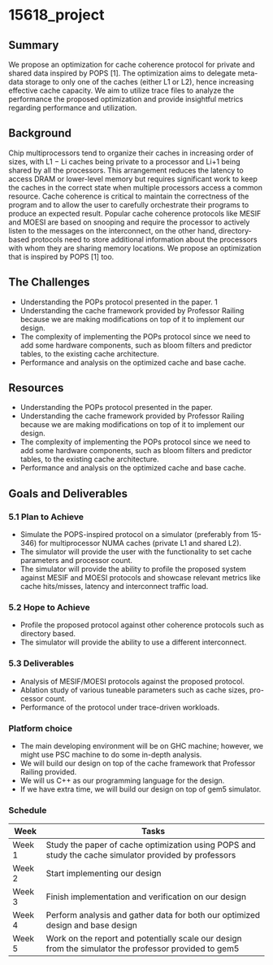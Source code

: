 # 15618_project

## Summary
We propose an optimization for cache coherence protocol for private and shared data inspired by POPS [1]. The optimization aims to delegate meta-data storage to only one of the caches (either L1 or L2), hence increasing effective cache capacity. We aim to utilize trace files to analyze the performance the proposed optimization and provide insightful metrics regarding performance and utilization.
## Background
Chip multiprocessors tend to organize their caches in increasing order of sizes,
with L1 − Li caches being private to a processor and Li+1 being shared by all
the processors. This arrangement reduces the latency to access DRAM or lower-level memory but requires significant work to keep the caches in the correct
state when multiple processors access a common resource. Cache coherence is
critical to maintain the correctness of the program and to allow the user to
carefully orchestrate their programs to produce an expected result. Popular
cache coherence protocols like MESIF and MOESI are based on snooping and
require the processor to actively listen to the messages on the interconnect, on
the other hand, directory-based protocols need to store additional information
about the processors with whom they are sharing memory locations. We propose
an optimization that is inspired by POPS [1] too.
## The Challenges
* Understanding the POPs protocol presented in the paper.
1
* Understanding the cache framework provided by Professor Railing because
we are making modifications on top of it to implement our design.
* The complexity of implementing the POPs protocol since we need to add
some hardware components, such as bloom filters and predictor tables, to
the existing cache architecture.
* Performance and analysis on the optimized cache and base cache.
## Resources
* Understanding the POPs protocol presented in the paper.
* Understanding the cache framework provided by Professor Railing because
we are making modifications on top of it to implement our design.
* The complexity of implementing the POPs protocol since we need to add
some hardware components, such as bloom filters and predictor tables, to
the existing cache architecture.
* Performance and analysis on the optimized cache and base cache.
## Goals and Deliverables
### 5.1 Plan to Achieve
* Simulate the POPS-inspired protocol on a simulator (preferably from 15-346) for multiprocessor NUMA caches (private L1 and shared L2).
* The simulator will provide the user with the functionality to set cache
parameters and processor count.
* The simulator will provide the ability to profile the proposed system
against MESIF and MOESI protocols and showcase relevant metrics like
cache hits/misses, latency and interconnect traffic load.
### 5.2 Hope to Achieve
* Profile the proposed protocol against other coherence protocols such as
directory based.
* The simulator will provide the ability to use a different interconnect.
### 5.3 Deliverables
* Analysis of MESIF/MOESI protocols against the proposed protocol.
* Ablation study of various tuneable parameters such as cache sizes, pro-
cessor count.
* Performance of the protocol under trace-driven workloads.
### Platform choice
* The main developing environment will be on GHC machine; however, we
might use PSC machine to do some in-depth analysis.
* We will build our design on top of the cache framework that Professor
Railing provided.
* We will us C++ as our programming language for the design.
* If we have extra time, we will build our design on top of gem5 simulator.
### Schedule 
| Week   | Tasks |
|--------|-------|
| Week 1 | Study the paper of cache optimization using POPS and study the cache simulator provided by professors |
| Week 2 | Start implementing our design |
| Week 3 | Finish implementation and verification on our design |
| Week 4 | Perform analysis and gather data for both our optimized design and base design |
| Week 5 | Work on the report and potentially scale our design from the simulator the professor provided to gem5 |


